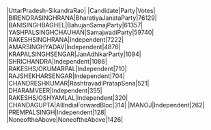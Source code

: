  
|UttarPradesh-SikandraRao|
|Candidate|Party|Votes|
|BIRENDRASINGHRANA|BharatiyaJanataParty|76129|
|BANISINGHBAGHEL|BahujanSamajParty|61357|
|YASHPALSINGHCHAUHAN|SamajwadiParty|59740|
|RAKESHSINGHRANA|Independent|7222|
|AMARSINGHYADAV|Independent|4876|
|KRAPALSINGHSENGAR|JanAdhikarParty|1094|
|SHRICHANDRA|Independent|1086|
|RAKESHS/OKUMARPAL|Independent|710|
|RAJSHEKHARSENGAR|Independent|704|
|CHANDRESHKUMAR|RashtravadiPratapSena|521|
|DHARAMVEER|Independent|355|
|RAKESHS/OSHYAMLAL|Independent|320|
|CHANDAGUPTA|AllIndiaForwardBloc|314|
|MANOJ|Independent|262|
|PREMPALSINGH|Independent|128|
|NoneoftheAbove|NoneoftheAbove|1426|
